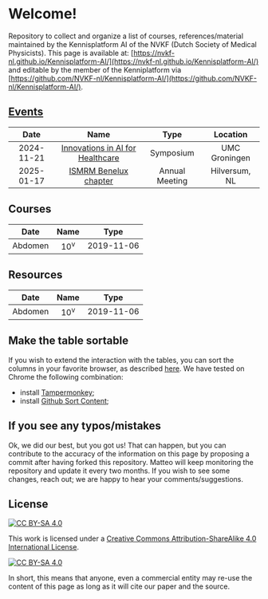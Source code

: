 # Welcome!

Repository to collect and organize a list of courses, references/material maintained by the Kennisplatform AI of the NVKF (Dutch Society of Medical Physicists).
This page is available at: [https://nvkf-nl.github.io/Kennisplatform-AI/](https://nvkf-nl.github.io/Kennisplatform-AI/) and editable by the member of the Kenniplatform via [https://github.com/NVKF-nl/Kennisplatform-AI/](https://github.com/NVKF-nl/Kennisplatform-AI/).

## [Events](/events.md)
| Date   | Name | Type | Location |
|:-:|:-:|:-:|:-:|
| 2024-11-21 |	[Innovations in AI for Healthcare](https://umcgresearch.org/w/innovations-in-ai-for-healthcare) |		Symposium  | UMC Groningen |
| 2025-01-17 |	[ISMRM Benelux chapter](https://www.ismrm-benelux.org/annual-meetings/ismrm-benelux-chapter-17th-annual-meeting/)  |	Annual Meeting  | Hilversum, NL |

## Courses
| Date   | Name | Type |
|:-:|:-:|:-:|
Abdomen |	10<sup>v</sup>	|		2019-11-06 |

## Resources
| Date   | Name | Type |
|:-:|:-:|:-:|
Abdomen |	10<sup>v</sup>	|		2019-11-06 |

## Make the table sortable

If you wish to extend the interaction with the tables, you can sort the columns in your favorite browser, as described [here](https://github.com/Mottie/GitHub-userscripts/wiki/GitHub-sort-content). We have tested on Chrome the following combination:
* install [Tampermonkey](https://chrome.google.com/webstore/detail/tampermonkey/dhdgffkkebhmkfjojejmpbldmpobfkfo/related);
* install [Github Sort Content](https://greasyfork.org/en/scripts/21373-github-sort-content);

## If you see any typos/mistakes

Ok, we did our best, but you got us! That can happen, but you can contribute to the accuracy of the information on this page by proposing a commit after having forked this repository. Matteo will keep monitoring the repository and update it every two months.
If you wish to see some changes, reach out; we are happy to hear your comments/suggestions.

## License
[![CC BY-SA 4.0][cc-by-sa-shield]][cc-by-sa] 

[cc-by-sa]: http://creativecommons.org/licenses/by-sa/4.0/
[cc-by-sa-image]: https://licensebuttons.net/l/by-sa/4.0/88x31.png
[cc-by-sa-shield]: https://img.shields.io/badge/License-CC%20BY--SA%204.0-lightgrey.svg

This work is licensed under a
[Creative Commons Attribution-ShareAlike 4.0 International License][cc-by-sa].

[![CC BY-SA 4.0][cc-by-sa-image]][cc-by-sa]

In short, this means that anyone, even a commercial entity may re-use the content of this page as long as it will cite our paper and the source.
